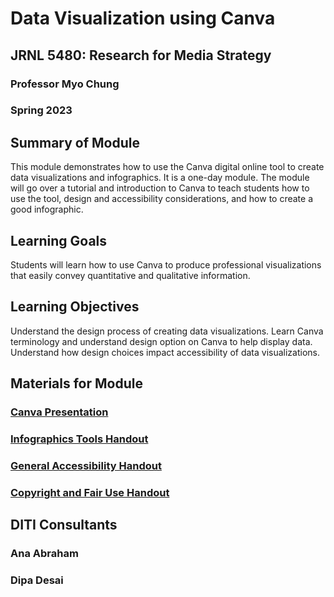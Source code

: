 # Data Visualization using Canva

## JRNL 5480: Research for Media Strategy

### Professor Myo Chung

### Spring 2023


## Summary of Module
This module demonstrates how to use the Canva digital online tool to create data visualizations and infographics. It is a one-day module. The module will go over a tutorial and introduction to Canva to teach students how to use the tool, design and accessibility considerations, and how to create a good infographic. 

## Learning Goals
Students will learn how to use Canva to produce professional visualizations that easily convey quantitative and qualitative information.

## Learning Objectives
Understand the design process of creating data visualizations.
Learn Canva terminology and understand design option on Canva to help display data.
Understand how design choices impact accessibility of data visualizations.


## Materials for Module

### [Canva Presentation](https://github.com/NULabNortheastern/digitalassignmentshowcase/blob/master/data-visualization/sp23-chung-jrnl5480-canva/Chung%20Accessible_Design_Infographics_Slides.pdf)

### [Infographics Tools Handout](https://github.com/NULabNortheastern/digitalassignmentshowcase/blob/master/handouts/data-visualization/Handout-Infographics_Tools.pdf)

### [General Accessibility Handout](https://github.com/NULabNortheastern/digitalassignmentshowcase/blob/master/handouts/Accessibility.pdf)

### [Copyright and Fair Use Handout](https://github.com/NULabNortheastern/digitalassignmentshowcase/blob/master/handouts/Copyright-Fair-Use.pdf)


## DITI Consultants

### Ana Abraham

### Dipa Desai



